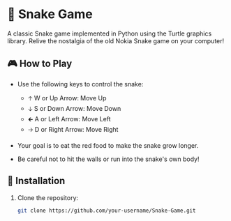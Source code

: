# 🐍 Snake Game

A classic Snake game implemented in Python using the Turtle graphics library. Relive the nostalgia of the old Nokia Snake game on your computer!

## 🎮 How to Play

- Use the following keys to control the snake:
  - 🡡 W or Up Arrow: Move Up
  - 🡣 S or Down Arrow: Move Down
  - 🡰 A or Left Arrow: Move Left
  - 🡢 D or Right Arrow: Move Right

- Your goal is to eat the red food to make the snake grow longer.
- Be careful not to hit the walls or run into the snake's own body!

## 🚀 Installation

1. Clone the repository:

   ```bash
   git clone https://github.com/your-username/Snake-Game.git

